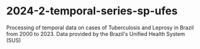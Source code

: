# 2024-2-temporal-series-sp-ufes
Processing of temporal data on cases of Tuberculosis and Leprosy in Brazil from 2000 to 2023. Data provided by the Brazil's Unified Health System (SUS)
